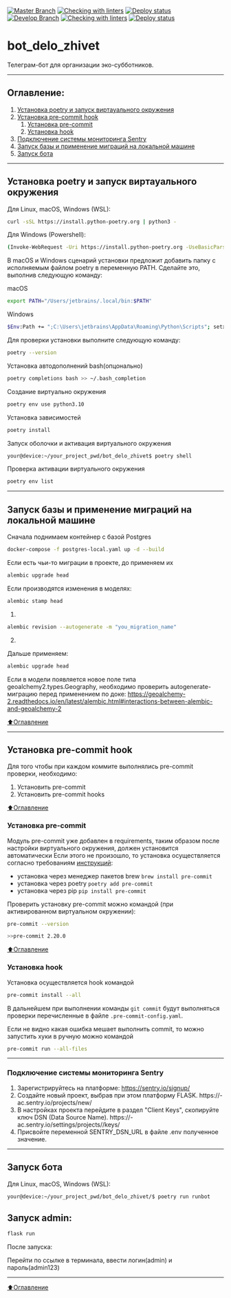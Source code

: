[![Master Branch](https://img.shields.io/badge/branch-master-brightgreen?labelColor=343a42)](https://github.com/Studio-Yandex-Practicum/bot_delo_zhivet/tree/master) [![Checking with linters](https://github.com/Studio-Yandex-Practicum/bot_delo_zhivet/actions/workflows/lint.yml/badge.svg?branch=master)]( https://github.com/Studio-Yandex-Practicum/bot_delo_zhivet/actions/workflows/lint.yml) [![Deploy status](https://github.com/Studio-Yandex-Practicum/bot_delo_zhivet/actions/workflows/bot_delo_zhivet_workflow.yml/badge.svg?branch=master)](https://github.com/Studio-Yandex-Practicum/bot_delo_zhivet/actions/workflows/bot_delo_zhivet_workflow.yml)<br/>
[![Develop Branch](https://img.shields.io/badge/branch-develop-brightgreen?labelColor=343a42)](https://github.com/Studio-Yandex-Practicum/bot_delo_zhivet/tree/develop) [![Checking with linters](https://github.com/Studio-Yandex-Practicum/bot_delo_zhivet/actions/workflows/lint.yml/badge.svg?branch=develop)]( https://github.com/Studio-Yandex-Practicum/bot_delo_zhivet/actions/workflows/lint.yml) [![Deploy status](https://github.com/Studio-Yandex-Practicum/bot_delo_zhivet/actions/workflows/bot_delo_zhivet_workflow.yml/badge.svg?branch=develop)](https://github.com/Studio-Yandex-Practicum/bot_delo_zhivet/actions/workflows/bot_delo_zhivet_workflow.yml)

# bot_delo_zhivet
Телеграм-бот для организации эко-субботников.

___
## Оглавление:
1. [Установка poetry и запуск виртауального окружения](#Установка-poetry-и-запуск-виртауального-окружения)
2. [Установка pre-commit hook](#Установка-pre-commit-hook)
    1. [Установка pre-commit](#Установка-pre-commit)
    2. [Установка hook](#Установка-hook)
3. [Подключение системы мониторинга Sentry](#Подключение-системы-мониторинга-Sentry)
4. [Запуск базы и применение миграций на локальной машине](#Запуск-базы-и-применение-миграций-на-локальной-машине)
5. [Запуск бота](#Запуск-бота)
___
## Установка poetry и запуск виртауального окружения
Для Linux, macOS, Windows (WSL):
```bash
curl -sSL https://install.python-poetry.org | python3 -
```
Для Windows (Powershell):
```bash
(Invoke-WebRequest -Uri https://install.python-poetry.org -UseBasicParsing).Content | py -
```
В macOS и Windows сценарий установки предложит добавить папку с исполняемым файлом poetry в переменную PATH. Сделайте это, выполнив следующую команду:

macOS
```bash
export PATH="/Users/jetbrains/.local/bin:$PATH"
```
Windows
```bash
$Env:Path += ";C:\Users\jetbrains\AppData\Roaming\Python\Scripts"; setx PATH "$Env:Path"
```
Для проверки установки выполните следующую команду:
```bash
poetry --version
```
Установка автодополнений bash(опцонально)
```bash
poetry completions bash >> ~/.bash_completion
```
Создание виртуально окружения
```bash
poetry env use python3.10
```
Установка зависимостей
```bash
poetry install
```
Запуск оболочки и активация виртуального окружения
```bash
your@device:~/your_project_pwd/bot_delo_zhivet$ poetry shell
```
Проверка активации виртуального окружения
```bash
poetry env list
```
___
## Запуск базы и применение миграций на локальной машине
Сначала поднимаем контейнер с базой Postgres
```bash
docker-compose -f postgres-local.yaml up -d --build
```
Если есть чьи-то миграции в проекте, до применяем их
```bash
alembic upgrade head
```
Если производятся изменения в моделях:
```bash
alembic stamp head
```
1.
```bash
alembic revision --autogenerate -m "you_migration_name"
```
2.
Дальше применяем:
```bash
alembic upgrade head
```
Если в модели появляется новое поле типа geoalchemy2.types.Geography,
необходимо проверить autogenerate-миграцию перед применением по доке:
https://geoalchemy-2.readthedocs.io/en/latest/alembic.html#interactions-between-alembic-and-geoalchemy-2

[:arrow_up:Оглавление](#Оглавление)
___
## Установка pre-commit hook
Для того чтобы при каждом коммите выполнялись pre-commit проверки, необходимо:
1. Установить pre-commit
2. Установить pre-commit hooks

[:arrow_up:Оглавление](#Оглавление)

### Установка pre-commit

Модуль pre-commit уже добавлен в requirements, таким образом после настройки виртуального окружения, должен установится автоматически
Если этого не произошло, то установка осуществляется согласно требованиям [инструкций](https://pre-commit.com/#install):
* установка через менеджер пакетов brew `brew install pre-commit`
* установка через poetry `poetry add pre-commit`
* установка через pip `pip install pre-commit`

Проверить установку pre-commit можно командой (при активированном виртуальном окружении):
```bash
pre-commit --version
```
```bash
>>pre-commit 2.20.0
```

[:arrow_up:Оглавление](#Оглавление)



### Установка hook

Установка осуществляется hook командой
```bash
pre-commit install --all
```

В дальнейшем при выполнении команды `git commit` будут выполняться проверки перечисленные в файле `.pre-commit-config.yaml`.

Если не видно какая ошибка мешает выполнить commit, то можно запустить хуки в ручную можно командой

```bash
pre-commit run --all-files
```
___
### Подключение системы мониторинга Sentry
1. Зарегистрируйтесь на платформе:
https://sentry.io/signup/
2. Создайте новый проект, выбрав при этом платформу FLASK.
https://<your-organization-name>-ac.sentry.io/projects/new/
3. В настройках проекта перейдите в раздел "Client Keys", скопируйте ключ DSN (Data Source Name).
https://<your-organization-name>-ac.sentry.io/settings/projects/<your-project-name>/keys/
4. Присвойте переменной SENTRY_DSN_URL в файле .env полученное значение.
___
## Запуск бота
Для Linux, macOS, Windows (WSL):
```bash
your@device:~/your_project_pwd/bot_delo_zhivet/$ poetry run runbot
```
## Запуск admin:
```bash
flask run
```
После запуска:

Перейти по ссылке в терминала, ввести логин(admin) и пароль(admin123)
___
[:arrow_up:Оглавление](#Оглавление)
